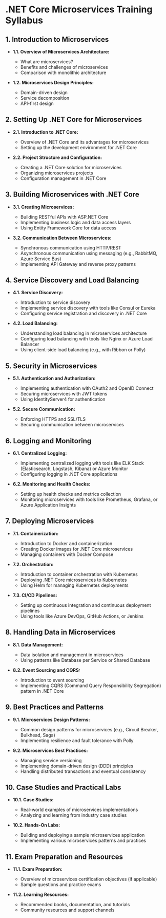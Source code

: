 # .NET Core Microservices Training Syllabus

## 1. Introduction to Microservices
- **1.1. Overview of Microservices Architecture:**
  - What are microservices?
  - Benefits and challenges of microservices
  - Comparison with monolithic architecture

- **1.2. Microservices Design Principles:**
  - Domain-driven design
  - Service decomposition
  - API-first design

## 2. Setting Up .NET Core for Microservices
- **2.1. Introduction to .NET Core:**
  - Overview of .NET Core and its advantages for microservices
  - Setting up the development environment for .NET Core

- **2.2. Project Structure and Configuration:**
  - Creating a .NET Core solution for microservices
  - Organizing microservices projects
  - Configuration management in .NET Core

## 3. Building Microservices with .NET Core
- **3.1. Creating Microservices:**
  - Building RESTful APIs with ASP.NET Core
  - Implementing business logic and data access layers
  - Using Entity Framework Core for data access

- **3.2. Communication Between Microservices:**
  - Synchronous communication using HTTP/REST
  - Asynchronous communication using messaging (e.g., RabbitMQ, Azure Service Bus)
  - Implementing API Gateway and reverse proxy patterns

## 4. Service Discovery and Load Balancing
- **4.1. Service Discovery:**
  - Introduction to service discovery
  - Implementing service discovery with tools like Consul or Eureka
  - Configuring service registration and discovery in .NET Core

- **4.2. Load Balancing:**
  - Understanding load balancing in microservices architecture
  - Configuring load balancing with tools like Nginx or Azure Load Balancer
  - Using client-side load balancing (e.g., with Ribbon or Polly)

## 5. Security in Microservices
- **5.1. Authentication and Authorization:**
  - Implementing authentication with OAuth2 and OpenID Connect
  - Securing microservices with JWT tokens
  - Using IdentityServer4 for authentication

- **5.2. Secure Communication:**
  - Enforcing HTTPS and SSL/TLS
  - Securing communication between microservices

## 6. Logging and Monitoring
- **6.1. Centralized Logging:**
  - Implementing centralized logging with tools like ELK Stack (Elasticsearch, Logstash, Kibana) or Azure Monitor
  - Configuring logging in .NET Core applications

- **6.2. Monitoring and Health Checks:**
  - Setting up health checks and metrics collection
  - Monitoring microservices with tools like Prometheus, Grafana, or Azure Application Insights

## 7. Deploying Microservices
- **7.1. Containerization:**
  - Introduction to Docker and containerization
  - Creating Docker images for .NET Core microservices
  - Managing containers with Docker Compose

- **7.2. Orchestration:**
  - Introduction to container orchestration with Kubernetes
  - Deploying .NET Core microservices to Kubernetes
  - Using Helm for managing Kubernetes deployments

- **7.3. CI/CD Pipelines:**
  - Setting up continuous integration and continuous deployment pipelines
  - Using tools like Azure DevOps, GitHub Actions, or Jenkins

## 8. Handling Data in Microservices
- **8.1. Data Management:**
  - Data isolation and management in microservices
  - Using patterns like Database per Service or Shared Database

- **8.2. Event Sourcing and CQRS:**
  - Introduction to event sourcing
  - Implementing CQRS (Command Query Responsibility Segregation) pattern in .NET Core

## 9. Best Practices and Patterns
- **9.1. Microservices Design Patterns:**
  - Common design patterns for microservices (e.g., Circuit Breaker, Bulkhead, Saga)
  - Implementing resilience and fault tolerance with Polly

- **9.2. Microservices Best Practices:**
  - Managing service versioning
  - Implementing domain-driven design (DDD) principles
  - Handling distributed transactions and eventual consistency

## 10. Case Studies and Practical Labs
- **10.1. Case Studies:**
  - Real-world examples of microservices implementations
  - Analyzing and learning from industry case studies

- **10.2. Hands-On Labs:**
  - Building and deploying a sample microservices application
  - Implementing various microservices patterns and practices

## 11. Exam Preparation and Resources
- **11.1. Exam Preparation:**
  - Overview of microservices certification objectives (if applicable)
  - Sample questions and practice exams

- **11.2. Learning Resources:**
  - Recommended books, documentation, and tutorials
  - Community resources and support channels
